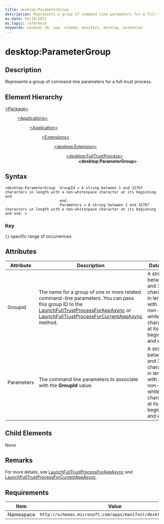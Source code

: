 ```yaml
---
title: desktop:ParameterGroup
description: Represents a group of command-line parameters for a full-trust process.
ms.date: 05/10/2021
ms.topic: reference
keywords: windows 10, uwp, schema, manifest, desktop, extension 
---
```


# desktop:ParameterGroup


## Description

Represents a group of command-line parameters for a full-trust process.

## Element Hierarchy
<dl>
<dt><a href="element-package.md">&lt;Package&gt;</a></dt>
<dd>
<dl>
<dt><a href="element-applications.md">&lt;Applications&gt;</a></dt>
<dd>
<dl>
<dt><a href="element-application.md">&lt;Application&gt;</a></dt>
<dd>
<dl>
<dt><a href="element-1-extensions.md">&lt;Extensions&gt;</a></dt>
<dd>
<dl>
<dt><a href="element-desktop-extension.md">&lt;desktop:Extension&gt;</a></dt>
<dd>
<dl>
<dt><a href="element-desktop-fulltrustprocess.md">&lt;desktop:FullTrustProcess&gt;</a></dt>
<dd><b>&lt;desktop:ParameterGroup&gt;</b></dd>
</dl>
</dd>
</dl>
</dd>
</dl>
</dd>
</dl>
</dd>
</dl>
</dd>
</dl>

## Syntax
```sytnax
<desktop:ParameterGroup  GroupId = A string between 1 and 32767 characters in length with a non-whitespace character at its beginning and 
                         end.
                         Parameters = A string between 1 and 32767 characters in length with a non-whitespace character at its beginning and end. >
```
### Key
`{}` specific range of occurrences

## Attributes

| Attribute | Description | Data type | Required |
|-----------|-------------|-----------|----------|
| GroupId | The name for a group of one or more related command-line parameters. You can pass this group ID to the [LaunchFullTrustProcessForAppAsync](/uwp/api/windows.applicationmodel.fulltrustprocesslauncher.launchfulltrustprocessforappasync) or [LaunchFullTrustProcessForCurrentAppAsync](/uwp/api/windows.applicationmodel.fulltrustprocesslauncher.launchfulltrustprocessforcurrentappasync) method. | A string between 1 and 32767 characters in length with a non-whitespace character at its beginning and end. | Yes |
| Parameters | The command line parameters to associate with the **GroupId** value. | A string between 1 and 32767 characters in length with a non-whitespace character at its beginning and end. | Yes |

## Child Elements

None

## Remarks

For more details, see [LaunchFullTrustProcessForAppAsync](/uwp/api/windows.applicationmodel.fulltrustprocesslauncher.launchfulltrustprocessforappasync) and [LaunchFullTrustProcessForCurrentAppAsync](/uwp/api/windows.applicationmodel.fulltrustprocesslauncher.launchfulltrustprocessforcurrentappasync).

## Requirements

| Item  | Value  |
|--|--|
| Namespace | `http://schemas.microsoft.com/appx/manifest/desktop/windows10` |